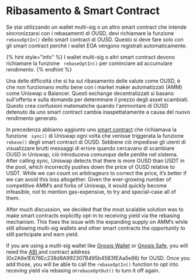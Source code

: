 # Ribasamento & Smart Contract

Se stai utilizzando un wallet multi-sig o un altro smart contract che intende sincronizzarsi con i rebasamenti di OUSD, devi richiamare la funzione `rebaseOptIn()` dello smart contract di OUSD. Questo si deve fare solo con gli smart contract perché i wallet EOA vengono registrati automaticamente.

{% hint style="info" %}
I wallet multi-sig o altri smart contract devono richiamare la funzione ` rebaseOptIn()` per cominciare ad accumulare rendimento.
{% endhint %}

Una delle difficoltà che si ha sul ribasamento delle valute come OUSD, è che non funzionano molto bene con i market maker automatizzati \(AMM\) come Uniswap o Balancer. Questi exchange decentralizzati si basano sull'offerta e sulla domanda per determinare il prezzo degli asset scambiati. Questo crea confusioni matematiche quando l'ammontare di OUSD detenuto da uno smart contract cambia inaspettatamente a causa del nuovo rendimento generato.

In precedenza abbiamo aggiunto uno [smart contract](https://medium.com/originprotocol/upgrades-to-the-ousd-smart-contracts-deliver-higher-yield-and-better-uniswap-support-aa592e51d3f2) che richiamava la funzione ` sync()` di Uniswap ogni volta che venisse triggerata la funzione `rebase()` degli smart contract di OUSD. Sebbene ciò impedisse gli utenti di visualizzare brutti messaggi di errore quando cercavano di scambiare OUSD in Uniswap, ciò introduceva comunque delle perdite nel sistema. After calling sync, Uniswap detects that there is more OUSD than USDT in the pool, which incorrectly pushes down the price of OUSD relative to USDT. While we can count on arbitrageurs to correct the price, it’s better if we can avoid this loss altogether. Given the ever-growing number of competitive AMM’s and forks of Uniswap, it would quickly become infeasible, not to mention gas-expensive, to try and special-case all of them.

After much discussion, we decided that the most scalable solution was to make smart contracts explicitly opt-in to receiving yield via the rebasing mechanism. This fixes the issue with the expanding supply on AMM’s while still allowing multi-sig wallets and other smart contracts the opportunity to still participate and earn yield.

If you are using a multi-sig wallet like [Gnosis Wallet](https://github.com/gnosis/MultiSigWallet) or [Gnosis Safe](https://gnosis-safe.io/), you will need the [ABI ](https://api.etherscan.io/api?module=contract&action=getabi&address=0x2A8e1E676Ec238d8A992307B495b45B3fEAa5e86)and contract address \(0x2A8e1E676Ec238d8A992307B495b45B3fEAa5e86\) for OUSD. Once you add those, you will be able to call the `rebaseOptIn()` function to opt into receving yield via rebasing or`rebaseOptOut()` to turn it off again.

